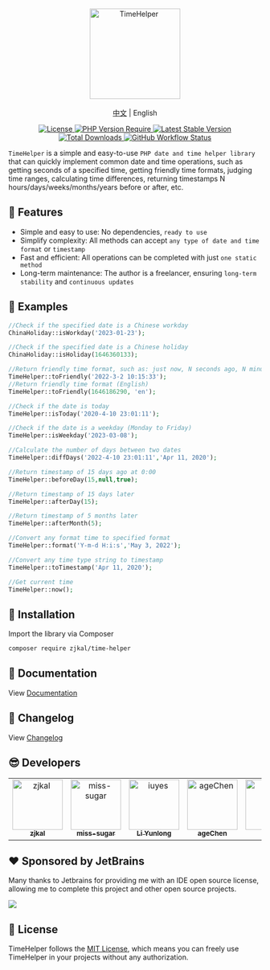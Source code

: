 <br/>
<p align="center">
    <img src="https://cdn.0x1.site/logo-time-helper.svg" alt="TimeHelper" width="180" />
    <br/>
    <br/>
    <a href="https://github.com/zjkal/time-helper/blob/main/README.md" target="_blank">中文</a> | English
</p>
<p align="center">
    <a href="https://github.com/zjkal/time-helper/blob/main/LICENSE" target="_blank">
        <img src="https://poser.pugx.org/zjkal/time-helper/license" alt="License">
    </a>
    <a href="https://github.com/zjkal/time-helper" target="_blank">
        <img src="https://poser.pugx.org/zjkal/time-helper/require/php" alt="PHP Version Require">
    </a>
    <a href="https://github.com/zjkal/time-helper" target="_blank">
        <img src="https://poser.pugx.org/zjkal/time-helper/v" alt="Latest Stable Version">
    </a>
    <a href="https://packagist.org/packages/zjkal/time-helper" target="_blank">
        <img src="https://poser.pugx.org/zjkal/time-helper/downloads" alt="Total Downloads">
    </a>
    <a href="https://github.com/zjkal/time-helper" target="_blank">
        <img src="https://img.shields.io/github/actions/workflow/status/zjkal/time-helper/.github/workflows/composer.yml?branch=main" alt="GitHub Workflow Status">
    </a>
</p>

`TimeHelper` is a simple and easy-to-use `PHP date and time helper library` that can quickly implement common date and time operations, such as getting seconds of a specified time, getting friendly time formats, judging time ranges, calculating time differences, returning timestamps N hours/days/weeks/months/years before or after, etc.

## 🧩 Features

- Simple and easy to use: No dependencies, `ready to use`
- Simplify complexity: All methods can accept `any type of date and time format` or `timestamp`
- Fast and efficient: All operations can be completed with just `one static method`
- Long-term maintenance: The author is a freelancer, ensuring `long-term stability` and `continuous updates`

## 🎁 Examples

```php
//Check if the specified date is a Chinese workday
ChinaHoliday::isWorkday('2023-01-23');

//Check if the specified date is a Chinese holiday
ChinaHoliday::isHoliday(1646360133);

//Return friendly time format, such as: just now, N seconds ago, N minutes ago, N hours ago, etc.
TimeHelper::toFriendly('2022-3-2 10:15:33');
//Return friendly time format (English)
TimeHelper::toFriendly(1646186290, 'en');

//Check if the date is today
TimeHelper::isToday('2020-4-10 23:01:11');

//Check if the date is a weekday (Monday to Friday)
TimeHelper::isWeekday('2023-03-08');

//Calculate the number of days between two dates
TimeHelper::diffDays('2022-4-10 23:01:11','Apr 11, 2020');

//Return timestamp of 15 days ago at 0:00
TimeHelper::beforeDay(15,null,true);

//Return timestamp of 15 days later
TimeHelper::afterDay(15);

//Return timestamp of 5 months later
TimeHelper::afterMonth(5);

//Convert any format time to specified format
TimeHelper::format('Y-m-d H:i:s','May 3, 2022');

//Convert any time type string to timestamp
TimeHelper::toTimestamp('Apr 11, 2020');

//Get current time
TimeHelper::now();
```

## 🚀 Installation

Import the library via Composer

```bash
composer require zjkal/time-helper
```

## 🌈 Documentation

View [Documentation](https://time.0x1.site/en/)

## 📃 Changelog

View [Changelog](https://time.0x1.site/en/appendices/chang-log.html)

## 😎 Developers

<!-- readme: contributors -start -->
<table>
	<tbody>
		<tr>
            <td align="center">
                <a href="https://github.com/zjkal">
                    <img src="https://avatars.githubusercontent.com/u/15082976?v=4" width="100;" alt="zjkal"/>
                    <br />
                    <sub><b>zjkal</b></sub>
                </a>
            </td>
            <td align="center">
                <a href="https://github.com/miss-sugar">
                    <img src="https://avatars.githubusercontent.com/u/121731951?v=4" width="100;" alt="miss-sugar"/>
                    <br />
                    <sub><b>miss-sugar</b></sub>
                </a>
            </td>
            <td align="center">
                <a href="https://github.com/iuyes">
                    <img src="https://avatars.githubusercontent.com/u/2977219?v=4" width="100;" alt="iuyes"/>
                    <br />
                    <sub><b>Li Yunlong</b></sub>
                </a>
            </td>
            <td align="center">
                <a href="https://github.com/ageChen">
                    <img src="https://avatars.githubusercontent.com/u/71121939?v=4" width="100;" alt="ageChen"/>
                    <br />
                    <sub><b>ageChen</b></sub>
                </a>
            </td>
            <td align="center">
                <a href="https://github.com/dkoin">
                    <img src="https://avatars.githubusercontent.com/u/5207234?v=4" width="100;" alt="dkoin"/>
                    <br />
                    <sub><b>dkoin</b></sub>
                </a>
            </td>
            <td align="center">
                <a href="https://github.com/wolf-leo">
                    <img src="https://avatars.githubusercontent.com/u/37436228?v=4" width="100;" alt="wolf-leo"/>
                    <br />
                    <sub><b>wolfcode</b></sub>
                </a>
            </td>
		</tr>
	<tbody>
</table>
<!-- readme: contributors -end -->

## ❤️ Sponsored by JetBrains

Many thanks to Jetbrains for providing me with an IDE open source license, allowing me to complete this project and other open source projects.

[![](https://resources.jetbrains.com/storage/products/company/brand/logos/jb_beam.svg)](https://www.jetbrains.com/)

## 📖 License

TimeHelper follows the [MIT License](https://github.com/zjkal/time-helper/blob/main/LICENSE), which means you can freely use TimeHelper in your projects without any authorization.
